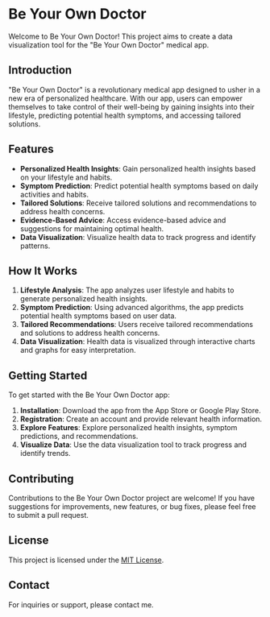 # Be Your Own Doctor

Welcome to Be Your Own Doctor! This project aims to create a data visualization tool for the "Be Your Own Doctor" medical app. 

## Introduction

"Be Your Own Doctor" is a revolutionary medical app designed to usher in a new era of personalized healthcare. With our app, users can empower themselves to take control of their well-being by gaining insights into their lifestyle, predicting potential health symptoms, and accessing tailored solutions.

## Features

- **Personalized Health Insights**: Gain personalized health insights based on your lifestyle and habits.
- **Symptom Prediction**: Predict potential health symptoms based on daily activities and habits.
- **Tailored Solutions**: Receive tailored solutions and recommendations to address health concerns.
- **Evidence-Based Advice**: Access evidence-based advice and suggestions for maintaining optimal health.
- **Data Visualization**: Visualize health data to track progress and identify patterns.

## How It Works

1. **Lifestyle Analysis**: The app analyzes user lifestyle and habits to generate personalized health insights.
2. **Symptom Prediction**: Using advanced algorithms, the app predicts potential health symptoms based on user data.
3. **Tailored Recommendations**: Users receive tailored recommendations and solutions to address health concerns.
4. **Data Visualization**: Health data is visualized through interactive charts and graphs for easy interpretation.

## Getting Started

To get started with the Be Your Own Doctor app:

1. **Installation**: Download the app from the App Store or Google Play Store.
2. **Registration**: Create an account and provide relevant health information.
3. **Explore Features**: Explore personalized health insights, symptom predictions, and recommendations.
4. **Visualize Data**: Use the data visualization tool to track progress and identify trends.

## Contributing

Contributions to the Be Your Own Doctor project are welcome! If you have suggestions for improvements, new features, or bug fixes, please feel free to submit a pull request.

## License

This project is licensed under the [MIT License](LICENSE).

## Contact

For inquiries or support, please contact me.
